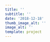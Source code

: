 ```yaml
---
title: ''
subtitle: ''
date: '2018-12-18'
thumb_image_alt: ''
image_alt: ''
template: project
---
```

